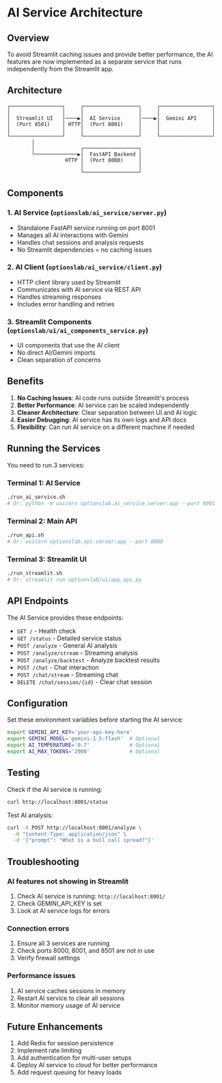 # AI Service Architecture

## Overview

To avoid Streamlit caching issues and provide better performance, the AI features are now implemented as a separate service that runs independently from the Streamlit app.

## Architecture

```
┌─────────────────┐     ┌──────────────────┐     ┌─────────────────┐
│                 │     │                  │     │                 │
│  Streamlit UI   │────▶│  AI Service      │────▶│  Gemini API     │
│  (Port 8501)    │ HTTP│  (Port 8001)     │     │                 │
│                 │     │                  │     │                 │
└─────────────────┘     └──────────────────┘     └─────────────────┘
        │                                                    
        │               ┌──────────────────┐                
        └──────────────▶│  FastAPI Backend │                
                   HTTP │  (Port 8000)     │                
                        │                  │                
                        └──────────────────┘                
```

## Components

### 1. AI Service (`optionslab/ai_service/server.py`)
- Standalone FastAPI service running on port 8001
- Manages all AI interactions with Gemini
- Handles chat sessions and analysis requests
- No Streamlit dependencies = no caching issues

### 2. AI Client (`optionslab/ai_service/client.py`)
- HTTP client library used by Streamlit
- Communicates with AI service via REST API
- Handles streaming responses
- Includes error handling and retries

### 3. Streamlit Components (`optionslab/ui/ai_components_service.py`)
- UI components that use the AI client
- No direct AI/Gemini imports
- Clean separation of concerns

## Benefits

1. **No Caching Issues**: AI code runs outside Streamlit's process
2. **Better Performance**: AI service can be scaled independently
3. **Cleaner Architecture**: Clear separation between UI and AI logic
4. **Easier Debugging**: AI service has its own logs and API docs
5. **Flexibility**: Can run AI service on a different machine if needed

## Running the Services

You need to run 3 services:

### Terminal 1: AI Service
```bash
./run_ai_service.sh
# Or: python -m uvicorn optionslab.ai_service.server:app --port 8001
```

### Terminal 2: Main API
```bash
./run_api.sh
# Or: uvicorn optionslab.api.server:app --port 8000
```

### Terminal 3: Streamlit UI
```bash
./run_streamlit.sh
# Or: streamlit run optionslab/ui/app_api.py
```

## API Endpoints

The AI Service provides these endpoints:

- `GET /` - Health check
- `GET /status` - Detailed service status
- `POST /analyze` - General AI analysis
- `POST /analyze/stream` - Streaming analysis
- `POST /analyze/backtest` - Analyze backtest results
- `POST /chat` - Chat interaction
- `POST /chat/stream` - Streaming chat
- `DELETE /chat/session/{id}` - Clear chat session

## Configuration

Set these environment variables before starting the AI service:

```bash
export GEMINI_API_KEY='your-api-key-here'
export GEMINI_MODEL='gemini-1.5-flash'  # Optional
export AI_TEMPERATURE='0.7'             # Optional
export AI_MAX_TOKENS='2000'             # Optional
```

## Testing

Check if the AI service is running:
```bash
curl http://localhost:8001/status
```

Test AI analysis:
```bash
curl -X POST http://localhost:8001/analyze \
  -H "Content-Type: application/json" \
  -d '{"prompt": "What is a bull call spread?"}'
```

## Troubleshooting

### AI features not showing in Streamlit
1. Check AI service is running: `http://localhost:8001/`
2. Check GEMINI_API_KEY is set
3. Look at AI service logs for errors

### Connection errors
1. Ensure all 3 services are running
2. Check ports 8000, 8001, and 8501 are not in use
3. Verify firewall settings

### Performance issues
1. AI service caches sessions in memory
2. Restart AI service to clear all sessions
3. Monitor memory usage of AI service

## Future Enhancements

1. Add Redis for session persistence
2. Implement rate limiting
3. Add authentication for multi-user setups
4. Deploy AI service to cloud for better performance
5. Add request queuing for heavy loads